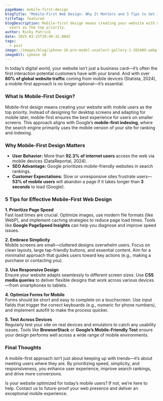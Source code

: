 ```yaml
---
pageName: mobile-first-design
blogTitle: "Mobile-First Web Design: Why It Matters and 5 Tips to Get It Right"
titleTag: featured
blogDescription: Mobile-first design means creating your website with mobile
  users as the top priority.
author: Ricky Patrick
date: 2025-03-22T20:49:32.884Z
tags:
  - post
image: /images/blog/iphone-16-pro-model-unselect-gallery-1-202409.webp
imageAlt: iphone 16
---
```

In today’s digital world, your website isn’t just a business card—it’s often the first interaction potential customers have with your brand. And with over **60% of global website traffic** coming from mobile devices (Statista, 2024), a mobile-first approach is no longer optional—it’s essential.

### What Is Mobile-First Design?

Mobile-first design means creating your website with mobile users as the top priority. Instead of designing for desktop screens and adapting for mobile later, mobile-first ensures the best experience for users on smaller screens. This approach aligns with Google’s **mobile-first indexing**, where the search engine primarily uses the mobile version of your site for ranking and indexing.

### Why Mobile-First Design Matters

* **User Behavior:** More than **92.3% of internet users** access the web via mobile devices (DataReportal, 2024).
* **SEO Advantage:** Google prioritizes mobile-friendly websites in search rankings.
* **Customer Expectations:** Slow or unresponsive sites frustrate users—**53% of mobile users** will abandon a page if it takes longer than **3 seconds** to load (Google).

### 5 Tips for Effective Mobile-First Web Design

**1. Prioritize Page Speed**\
Fast load times are crucial. Optimize images, use modern file formats (like WebP), and implement caching strategies to reduce page load times. Tools like **Google PageSpeed Insights** can help you diagnose and improve speed issues.

**2. Embrace Simplicity**\
Mobile screens are small—cluttered designs overwhelm users. Focus on clean layouts, large tap-friendly buttons, and essential content. Aim for a minimalist approach that guides users toward key actions (e.g., making a purchase or contacting you).

**3. Use Responsive Design**\
Ensure your website adapts seamlessly to different screen sizes. Use **CSS media queries** to deliver flexible designs that work across various devices—from smartphones to tablets.

**4. Optimize Forms for Mobile**\
Forms should be short and easy to complete on a touchscreen. Use input fields that trigger the correct keyboards (e.g., numeric for phone numbers), and implement autofill to make the process quicker.

**5. Test Across Devices**\
Regularly test your site on real devices and emulators to catch any usability issues. Tools like **BrowserStack** or **Google’s Mobile-Friendly Test** ensure your design performs well across a wide range of mobile environments.

### Final Thoughts

A mobile-first approach isn’t just about keeping up with trends—it’s about meeting users where they are. By prioritizing speed, simplicity, and responsiveness, you enhance user experience, improve search rankings, and drive more conversions.

Is your website optimized for today’s mobile users? If not, we’re here to help. Contact us to future-proof your web presence and deliver an exceptional mobile experience.